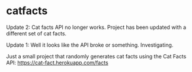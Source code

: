 # catfacts

Update 2: Cat facts API no longer works. Project has been updated with a different set of cat facts.

Update 1: Well it looks like the API broke or something. Investigating. 

Just a small project that randomly generates cat facts using the Cat Facts API: 
https://cat-fact.herokuapp.com/facts

